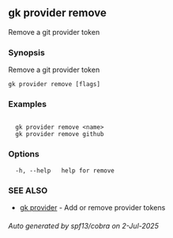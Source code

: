 ## gk provider remove

Remove a git provider token

### Synopsis

Remove a git provider token

```
gk provider remove [flags]
```

### Examples

```

  gk provider remove <name>
  gk provider remove github

```

### Options

```
  -h, --help   help for remove
```

### SEE ALSO

* [gk provider](gk_provider.md)	 - Add or remove provider tokens

###### Auto generated by spf13/cobra on 2-Jul-2025
